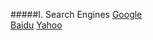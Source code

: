 #####I. Search Engines
[Google](http://www.google.com/ncr)<br />  [Baidu](https://www.baidu.com/)  [Yahoo](https://www.yahoo.com/)                   
